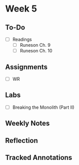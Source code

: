 
# Week 5

## To-Do
- [ ] Readings
  - [ ] Runeson Ch. 9
  - [ ] Runeson Ch. 10

## Assignments
- [ ] WR

## Labs
- [ ] Breaking the Monolith (Part II)

## Weekly Notes

## Reflection

## Tracked Annotations
